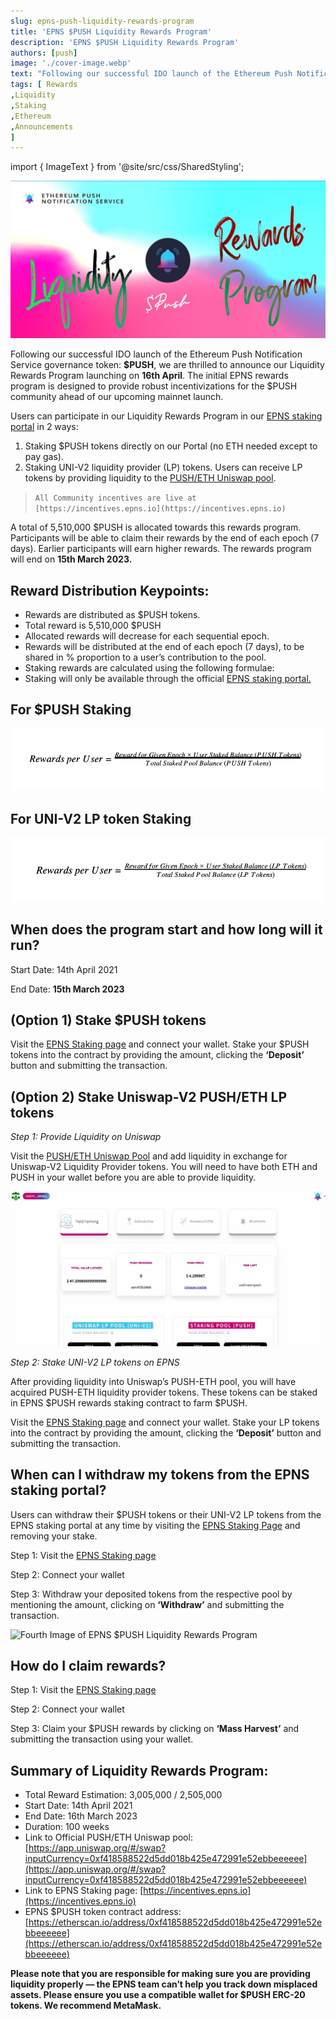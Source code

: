```yaml
---
slug: epns-push-liquidity-rewards-program
title: 'EPNS $PUSH Liquidity Rewards Program'
description: 'EPNS $PUSH Liquidity Rewards Program'
authors: [push]
image: './cover-image.webp'
text: "Following our successful IDO launch of the Ethereum Push Notification Service governance token: $PUSH, we are thrilled to announce our Liquidity Rewards Program launching on 16th April. The initial EPNS rewards program is designed to provide robust incentivizations for the $PUSH community ahead of our upcoming mainnet launch."
tags: [ Rewards
,Liquidity
,Staking
,Ethereum
,Announcements
]
---
```

import { ImageText } from '@site/src/css/SharedStyling';

![Cover Image of EPNS $PUSH Liquidity Rewards Program](./cover-image.webp)

<!--truncate-->

Following our successful IDO launch of the Ethereum Push Notification Service governance token: **$PUSH**, we are thrilled to announce our Liquidity Rewards Program launching on **16th April**. The initial EPNS rewards program is designed to provide robust incentivizations for the $PUSH community ahead of our upcoming mainnet launch.

Users can participate in our Liquidity Rewards Program in our [EPNS staking portal](http://incentives.epns.io) in 2 ways:

1.  Staking $PUSH tokens directly on our Portal (no ETH needed except to pay gas).
2.  Staking UNI-V2 liquidity provider (LP) tokens. Users can receive LP tokens by providing liquidity to the [PUSH/ETH Uniswap pool](https://info.uniswap.org/pair/0xAf31Fd9C3B0350424BF96e551d2D1264d8466205).

> `All Community incentives are live at [https://incentives.epns.io](https://incentives.epns.io)`

A total of 5,510,000 $PUSH is allocated towards this rewards program. Participants will be able to claim their rewards by the end of each epoch (7 days). Earlier participants will earn higher rewards. The rewards program will end on **15th March 2023.**

**Reward Distribution Keypoints:**
----------------------------------

*   Rewards are distributed as $PUSH tokens.
*   Total reward is 5,510,000 $PUSH
*   Allocated rewards will decrease for each sequential epoch.
*   Rewards will be distributed at the end of each epoch (7 days), to be shared in % proportion to a user’s contribution to the pool.
*   Staking rewards are calculated using the following formulae:
*   Staking will only be available through the official [EPNS staking portal.](http://incentives.epns.io)

**For $PUSH Staking**
---------------------

![First Image of EPNS $PUSH Liquidity Rewards Program](./image-1.webp)

**For UNI-V2 LP token Staking**
-------------------------------

![Second Image of EPNS $PUSH Liquidity Rewards Program](./image-2.webp)

**When does the program start and how long will it run?**
---------------------------------------------------------

Start Date: 14th April 2021

End Date: **15th March 2023**

**(Option 1) Stake $PUSH tokens**
---------------------------------

Visit the [EPNS Staking page](https://incentives.epns.io/) and connect your wallet. Stake your $PUSH tokens into the contract by providing the amount, clicking the **‘Deposit’** button and submitting the transaction.

**(Option 2) Stake Uniswap-V2 PUSH/ETH LP tokens**
--------------------------------------------------

_Step 1: Provide Liquidity on Uniswap_

Visit the [PUSH/ETH Uniswap Pool](https://app.uniswap.org/#/swap?inputCurrency=0xf418588522d5dd018b425e472991e52ebbeeeeee) and add liquidity in exchange for Uniswap-V2 Liquidity Provider tokens. You will need to have both ETH and PUSH in your wallet before you are able to provide liquidity.

![Third Image of EPNS $PUSH Liquidity Rewards Program](./image-3.gif)

_Step 2: Stake UNI-V2 LP tokens on EPNS_

After providing liquidity into Uniswap’s PUSH-ETH pool, you will have acquired PUSH-ETH liquidity provider tokens. These tokens can be staked in EPNS $PUSH rewards staking contract to farm $PUSH.

Visit the [EPNS Staking page](https://incentives.epns.io/) and connect your wallet. Stake your LP tokens into the contract by providing the amount, clicking the **‘Deposit’** button and submitting the transaction.

**When can I withdraw my tokens from the EPNS staking portal?**
---------------------------------------------------------------

Users can withdraw their $PUSH tokens or their UNI-V2 LP tokens from the EPNS staking portal at any time by visiting the [EPNS Staking Page](https://incentives.epns.io/) and removing your stake.

Step 1: Visit the [EPNS Staking page](https://incentives.epns.io/)

Step 2: Connect your wallet

Step 3: Withdraw your deposited tokens from the respective pool by mentioning the amount, clicking on **‘Withdraw’** and submitting the transaction.

![Fourth Image of EPNS $PUSH Liquidity Rewards Program](./image-4.gif)

**How do I claim rewards?**
---------------------------

Step 1: Visit the [EPNS Staking page](https://incentives.epns.io/)

Step 2: Connect your wallet

Step 3: Claim your $PUSH rewards by clicking on **‘Mass Harvest’** and submitting the transaction using your wallet.

**Summary of Liquidity Rewards Program:**
-----------------------------------------

*   Total Reward Estimation: 3,005,000 / 2,505,000
*   Start Date: 14th April 2021
*   End Date: 16th March 2023
*   Duration: 100 weeks
*   Link to Official PUSH/ETH Uniswap pool: [https://app.uniswap.org/#/swap?inputCurrency=0xf418588522d5dd018b425e472991e52ebbeeeeee](https://app.uniswap.org/#/swap?inputCurrency=0xf418588522d5dd018b425e472991e52ebbeeeeee)
*   Link to EPNS Staking page: [https://incentives.epns.io](https://incentives.epns.io)
*   EPNS $PUSH token contract address: [https://etherscan.io/address/0xf418588522d5dd018b425e472991e52ebbeeeeee](https://etherscan.io/address/0xf418588522d5dd018b425e472991e52ebbeeeeee)

**Please note that you are responsible for making sure you are providing liquidity properly — the EPNS team can’t help you track down misplaced assets. Please ensure you use a compatible wallet for $PUSH ERC-20 tokens. We recommend MetaMask.**

